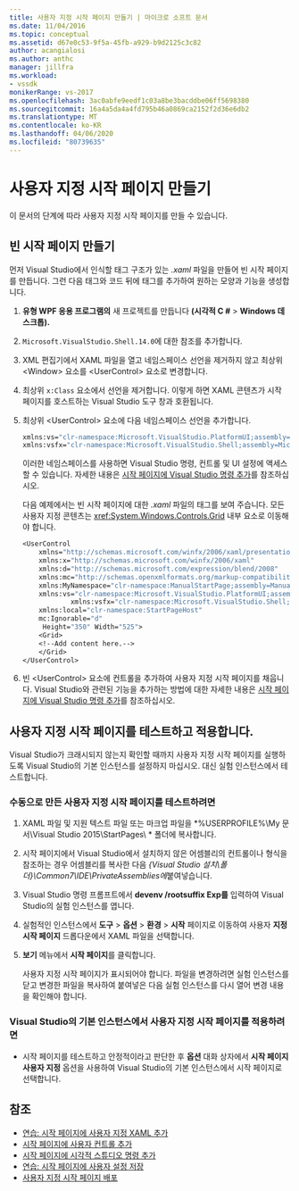 ```yaml
---
title: 사용자 지정 시작 페이지 만들기 | 마이크로 소프트 문서
ms.date: 11/04/2016
ms.topic: conceptual
ms.assetid: d67e0c53-9f5a-45fb-a929-b9d2125c3c82
author: acangialosi
ms.author: anthc
manager: jillfra
ms.workload:
- vssdk
monikerRange: vs-2017
ms.openlocfilehash: 3ac0abfe9eedf1c03a8be3bacddbe06ff5698380
ms.sourcegitcommit: 16a4a5da4a4fd795b46a0869ca2152f2d36e6db2
ms.translationtype: MT
ms.contentlocale: ko-KR
ms.lasthandoff: 04/06/2020
ms.locfileid: "80739635"
---
```

# <a name="creating-a-custom-start-page"></a>사용자 지정 시작 페이지 만들기

이 문서의 단계에 따라 사용자 지정 시작 페이지를 만들 수 있습니다.

## <a name="create-a-blank-start-page"></a>빈 시작 페이지 만들기

먼저 Visual Studio에서 인식할 태그 구조가 있는 *.xaml* 파일을 만들어 빈 시작 페이지를 만듭니다. 그런 다음 태그와 코드 뒤에 태그를 추가하여 원하는 모양과 기능을 생성합니다.

1. **유형 WPF 응용 프로그램의** 새 프로젝트를 만듭니다 **(시각적 C #** > **Windows 데스크톱).**

2. `Microsoft.VisualStudio.Shell.14.0`에 대한 참조를 추가합니다.

3. XML 편집기에서 XAML 파일을 열고 네임스페이스 선언을 제거하지 않고 최상위 \<Window> 요소를 \<UserControl> 요소로 변경합니다.

4. 최상위 `x:Class` 요소에서 선언을 제거합니다. 이렇게 하면 XAML 콘텐츠가 시작 페이지를 호스트하는 Visual Studio 도구 창과 호환됩니다.

5. 최상위 \<UserControl> 요소에 다음 네임스페이스 선언을 추가합니다.

    ```vb
    xmlns:vs="clr-namespace:Microsoft.VisualStudio.PlatformUI;assembly=Microsoft.VisualStudio.Shell.14.0"
    xmlns:vsfx="clr-namespace:Microsoft.VisualStudio.Shell;assembly=Microsoft.VisualStudio.Shell.14.0"
    ```

     이러한 네임스페이스를 사용하면 Visual Studio 명령, 컨트롤 및 UI 설정에 액세스할 수 있습니다. 자세한 내용은 [시작 페이지에 Visual Studio 명령 추가](../extensibility/adding-visual-studio-commands-to-a-start-page.md)를 참조하십시오.

     다음 예제에서는 빈 시작 페이지에 대한 *.xaml* 파일의 태그를 보여 주습니다. 모든 사용자 지정 콘텐츠는 <xref:System.Windows.Controls.Grid> 내부 요소로 이동해야 합니다.

    ```vb
    <UserControl
        xmlns="http://schemas.microsoft.com/winfx/2006/xaml/presentation"
        xmlns:x="http://schemas.microsoft.com/winfx/2006/xaml"
        xmlns:d="http://schemas.microsoft.com/expression/blend/2008"
        xmlns:mc="http://schemas.openxmlformats.org/markup-compatibility/2006"
        xmlns:MyNamespace="clr-namespace:ManualStartPage;assembly=ManualStartPage"
        xmlns:vs="clr-namespace:Microsoft.VisualStudio.PlatformUI;assembly=Microsoft.VisualStudio.Shell.14.0"
                xmlns:vsfx="clr-namespace:Microsoft.VisualStudio.Shell;assembly=Microsoft.VisualStudio.Shell.14.0"
        xmlns:local="clr-namespace:StartPageHost"
        mc:Ignorable="d"
         Height="350" Width="525">
        <Grid>
        <!--Add content here.-->
        </Grid>
    </UserControl>
    ```

6. 빈 \<UserControl> 요소에 컨트롤을 추가하여 사용자 지정 시작 페이지를 채웁니다. Visual Studio와 관련된 기능을 추가하는 방법에 대한 자세한 내용은 [시작 페이지에 Visual Studio 명령 추가](../extensibility/adding-visual-studio-commands-to-a-start-page.md)를 참조하십시오.

## <a name="test-and-apply-the-custom-start-page"></a>사용자 지정 시작 페이지를 테스트하고 적용합니다.

Visual Studio가 크래시되지 않는지 확인할 때까지 사용자 지정 시작 페이지를 실행하도록 Visual Studio의 기본 인스턴스를 설정하지 마십시오. 대신 실험 인스턴스에서 테스트합니다.

### <a name="to-test-a-manually-created-custom-start-page"></a>수동으로 만든 사용자 지정 시작 페이지를 테스트하려면

1. XAML 파일 및 지원 텍스트 파일 또는 마크업 파일을 *%USERPROFILE%\My 문서\Visual Studio 2015\StartPages\\ * 폴더에 복사합니다.

2. 시작 페이지에서 Visual Studio에서 설치하지 않은 어셈블리의 컨트롤이나 형식을 참조하는 경우 어셈블리를 복사한 다음 *{Visual Studio 설치\\폴더}\Common7\IDE\PrivateAssemblies에*붙여넣습니다.

3. Visual Studio 명령 프롬프트에서 **devenv /rootsuffix Exp를** 입력하여 Visual Studio의 실험 인스턴스를 엽니다.

4. 실험적인 인스턴스에서 **도구** > **옵션** > **환경** > **시작** 페이지로 이동하여 사용자 **지정 시작 페이지** 드롭다운에서 XAML 파일을 선택합니다.

5. **보기** 메뉴에서 **시작 페이지**를 클릭합니다.

     사용자 지정 시작 페이지가 표시되어야 합니다. 파일을 변경하려면 실험 인스턴스를 닫고 변경한 파일을 복사하여 붙여넣은 다음 실험 인스턴스를 다시 열어 변경 내용을 확인해야 합니다.

### <a name="to-apply-the-custom-start-page-in-the-primary-instance-of-visual-studio"></a>Visual Studio의 기본 인스턴스에서 사용자 지정 시작 페이지를 적용하려면

- 시작 페이지를 테스트하고 안정적이라고 판단한 후 **옵션** 대화 상자에서 **시작 페이지 사용자 지정** 옵션을 사용하여 Visual Studio의 기본 인스턴스에서 시작 페이지로 선택합니다.

## <a name="see-also"></a>참조

- [연습: 시작 페이지에 사용자 지정 XAML 추가](../extensibility/walkthrough-adding-custom-xaml-to-the-start-page.md)
- [시작 페이지에 사용자 컨트롤 추가](../extensibility/adding-user-control-to-the-start-page.md)
- [시작 페이지에 시각적 스튜디오 명령 추가](../extensibility/adding-visual-studio-commands-to-a-start-page.md)
- [연습: 시작 페이지에 사용자 설정 저장](../extensibility/walkthrough-saving-user-settings-on-a-start-page.md)
- [사용자 지정 시작 페이지 배포](../extensibility/deploying-custom-start-pages.md)
